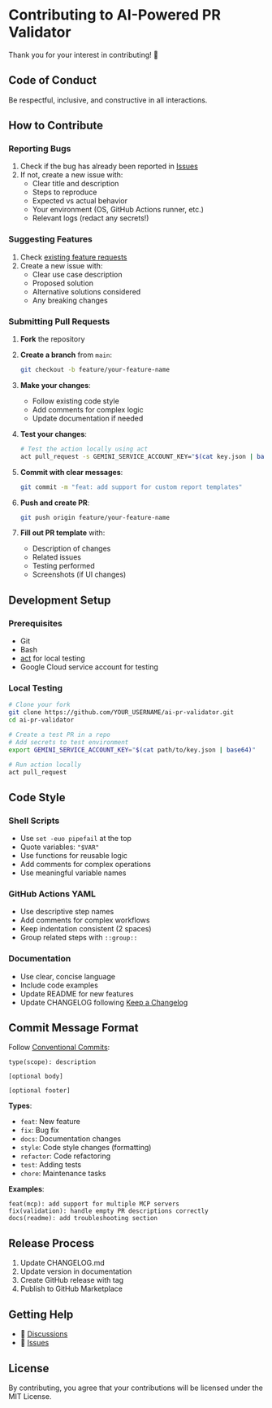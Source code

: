 # Contributing to AI-Powered PR Validator

Thank you for your interest in contributing! 🎉

## Code of Conduct

Be respectful, inclusive, and constructive in all interactions.

## How to Contribute

### Reporting Bugs

1. Check if the bug has already been reported in [Issues](https://github.com/flowcore/ai-pr-validator/issues)
2. If not, create a new issue with:
   - Clear title and description
   - Steps to reproduce
   - Expected vs actual behavior
   - Your environment (OS, GitHub Actions runner, etc.)
   - Relevant logs (redact any secrets!)

### Suggesting Features

1. Check [existing feature requests](https://github.com/flowcore/ai-pr-validator/issues?q=is%3Aissue+is%3Aopen+label%3Aenhancement)
2. Create a new issue with:
   - Clear use case description
   - Proposed solution
   - Alternative solutions considered
   - Any breaking changes

### Submitting Pull Requests

1. **Fork** the repository
2. **Create a branch** from `main`:
   ```bash
   git checkout -b feature/your-feature-name
   ```

3. **Make your changes**:
   - Follow existing code style
   - Add comments for complex logic
   - Update documentation if needed

4. **Test your changes**:
   ```bash
   # Test the action locally using act
   act pull_request -s GEMINI_SERVICE_ACCOUNT_KEY="$(cat key.json | base64)"
   ```

5. **Commit with clear messages**:
   ```bash
   git commit -m "feat: add support for custom report templates"
   ```

6. **Push and create PR**:
   ```bash
   git push origin feature/your-feature-name
   ```

7. **Fill out PR template** with:
   - Description of changes
   - Related issues
   - Testing performed
   - Screenshots (if UI changes)

## Development Setup

### Prerequisites

- Git
- Bash
- [act](https://github.com/nektos/act) for local testing
- Google Cloud service account for testing

### Local Testing

```bash
# Clone your fork
git clone https://github.com/YOUR_USERNAME/ai-pr-validator.git
cd ai-pr-validator

# Create a test PR in a repo
# Add secrets to test environment
export GEMINI_SERVICE_ACCOUNT_KEY="$(cat path/to/key.json | base64)"

# Run action locally
act pull_request
```

## Code Style

### Shell Scripts

- Use `set -euo pipefail` at the top
- Quote variables: `"$VAR"`
- Use functions for reusable logic
- Add comments for complex operations
- Use meaningful variable names

### GitHub Actions YAML

- Use descriptive step names
- Add comments for complex workflows
- Keep indentation consistent (2 spaces)
- Group related steps with `::group::`

### Documentation

- Use clear, concise language
- Include code examples
- Update README for new features
- Update CHANGELOG following [Keep a Changelog](https://keepachangelog.com/)

## Commit Message Format

Follow [Conventional Commits](https://www.conventionalcommits.org/):

```
type(scope): description

[optional body]

[optional footer]
```

**Types**:
- `feat`: New feature
- `fix`: Bug fix
- `docs`: Documentation changes
- `style`: Code style changes (formatting)
- `refactor`: Code refactoring
- `test`: Adding tests
- `chore`: Maintenance tasks

**Examples**:
```
feat(mcp): add support for multiple MCP servers
fix(validation): handle empty PR descriptions correctly
docs(readme): add troubleshooting section
```

## Release Process

1. Update CHANGELOG.md
2. Update version in documentation
3. Create GitHub release with tag
4. Publish to GitHub Marketplace

## Getting Help

- 💬 [Discussions](https://github.com/flowcore/ai-pr-validator/discussions)
- 🐛 [Issues](https://github.com/flowcore/ai-pr-validator/issues)

## License

By contributing, you agree that your contributions will be licensed under the MIT License.
